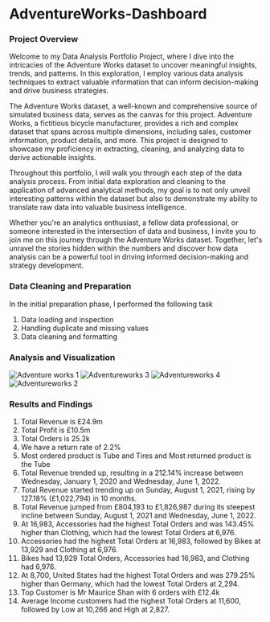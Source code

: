 # AdventureWorks-Dashboard


### Project Overview
Welcome to my Data Analysis Portfolio Project, where I dive into the intricacies of the Adventure Works dataset to uncover meaningful insights, trends, and patterns. In this exploration, I employ various data analysis techniques to extract valuable information that can inform decision-making and drive business strategies.

The Adventure Works dataset, a well-known and comprehensive source of simulated business data, serves as the canvas for this project. Adventure Works, a fictitious bicycle manufacturer, provides a rich and complex dataset that spans across multiple dimensions, including sales, customer information, product details, and more. This project is designed to showcase my proficiency in extracting, cleaning, and analyzing data to derive actionable insights.

Throughout this portfolio, I will walk you through each step of the data analysis process. From initial data exploration and cleaning to the application of advanced analytical methods, my goal is to not only unveil interesting patterns within the dataset but also to demonstrate my ability to translate raw data into valuable business intelligence.

Whether you're an analytics enthusiast, a fellow data professional, or someone interested in the intersection of data and business, I invite you to join me on this journey through the Adventure Works dataset. Together, let's unravel the stories hidden within the numbers and discover how data analysis can be a powerful tool in driving informed decision-making and strategy development.

### Data Cleaning and Preparation
In the initial preparation phase, I performed the following task
  1. Data loading and inspection
  2. Handling duplicate and missing values
  3. Data cleaning and formatting

### Analysis and Visualization
![Adventure works 1](https://github.com/Adefemi010/AdventureWorks-Dashboard/assets/149597242/a1c3a755-f205-4cfc-bc3d-b423adcf1656)
![Adventureworks 3](https://github.com/Adefemi010/AdventureWorks-Dashboard/assets/149597242/b5ab281a-a1e5-46fe-bb98-ed407376f4cd)
![Adventureworks 4](https://github.com/Adefemi010/AdventureWorks-Dashboard/assets/149597242/c4d02eea-a537-4f35-85c0-c6a6219df5b7)
![Adventureworks 2](https://github.com/Adefemi010/AdventureWorks-Dashboard/assets/149597242/e445e0b0-8e38-4977-9bbf-ddc605f62b25)


### Results and Findings
1.	Total Revenue is £24.9m
2.	Total Profit is £10.5m
3.	Total Orders is 25.2k 
4.	We have a return rate of 2.2%
5.	Most ordered product is Tube and Tires and Most returned product is the Tube
6.	Total Revenue trended up, resulting in a 212.14% increase between Wednesday, January 1, 2020 and Wednesday, June 1, 2022.
7.	Total Revenue started trending up on Sunday, August 1, 2021, rising by 127.18% (£1,022,794) in 10 months. 
8.	Total Revenue jumped from £804,193 to £1,826,987 during its steepest incline between Sunday, August 1, 2021 and Wednesday, June 1, 2022.
9.	At 16,983, Accessories had the highest Total Orders and was 143.45% higher than Clothing, which had the lowest Total Orders at 6,976.
10.	Accessories had the highest Total Orders at 16,983, followed by Bikes at 13,929 and Clothing at 6,976.
11.	Bikes had 13,929 Total Orders, Accessories had 16,983, and Clothing had 6,976.
12.	At 8,700, United States had the highest Total Orders and was 279.25% higher than Germany, which had the lowest Total Orders at 2,294.
13.	Top Customer is Mr Maurice Shan with 6 orders with £12.4k
14.	Average Income customers had the highest Total Orders at 11,600, followed by Low at 10,266 and High at 2,827.

